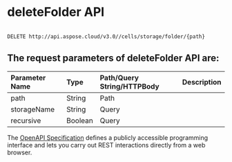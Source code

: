 # **deleteFolder API**

 

```bash

DELETE http://api.aspose.cloud/v3.0//cells/storage/folder/{path}

```

## The request parameters of **deleteFolder** API are: 

| Parameter Name | Type | Path/Query String/HTTPBody | Description | 
| :- | :- | :- |:- | 
|path|String|Path||
|storageName|String|Query||
|recursive|Boolean|Query||


The [OpenAPI Specification](https://reference.aspose.cloud/cells/#/FolderController/DeleteFolder) defines a publicly accessible programming interface and lets you carry out REST interactions directly from a web browser.
